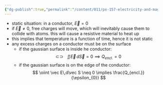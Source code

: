 ```yaml
---
{"dg-publish":true,"permalink":"/content/011/px-157-electricity-and-magnetism/px-157-b-electric-fields/i-field/px-157-b6a-conductors/","created":"2024-10-01T18:27:10.079+01:00","updated":"2024-11-26T20:07:36.035+00:00"}
---
```


- static situation: in a conductor, $\vec E = 0$
- if $\vec E \neq 0$, free charges will move, which will inevitably cause them to collide with atoms. this will cause a resistive material to heat up
- this implies that temperature is a function of time, hence it is not static
- any excess charges on a conductor must be on the surface
	- if the gaussian surface is inside he conductor:
$$\newcommand{\oiint}{\subset\!\supset \!\!\!\!\!\!\!\!\!\!\iint}
	\oiint \vec E\,d\vec S = 0 \implies Q_{encl.}=0$$
	- if the gaussian surface is on the edge of the conductor:
$$
\oiint \vec E\,d\vec S \neq 0 \implies \frac{Q_{encl.}}{\epsilon_{0}}
$$
